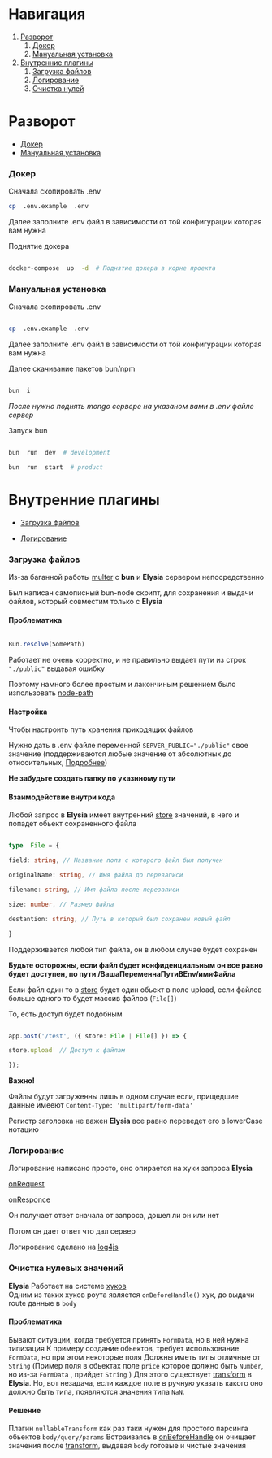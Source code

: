 # Навигация
1. [Разворот](#deploy)
	1. [Докер](#deploy-docker)
	2. [Мануальная установка](#deploy-manualy)
2. [Внутренние плагины](#plugins)
	1. [Загрузка файлов](#plugins-file)
	2. [Логирование](#plugins-logger)
	3. [Очистка нулей](#plugins-nullable)


<h1  id="deploy"> Разворот </h1>

* [Докер](#deploy-docker)
* [Мануальная установка](#deploy-manualy)

<h3  id="deploy-docker">Докер</h3>

Сначала скопировать .env
```bash
cp  .env.example  .env
```
Далее заполните .env файл в зависимости от той конфигурации которая вам нужна

  

Поднятие докера

```bash

docker-compose  up  -d  # Поднятие докера в корне проекта

```

  

<h3  id="deploy-manualy">Мануальная установка</h3>

  

Сначала скопировать .env

```bash

cp  .env.example  .env

```

Далее заполните .env файл в зависимости от той конфигурации которая вам нужна

  

Далее скачивание пакетов bun/npm

```bash

bun  i

```

  

*После нужно поднять mongo сервере на указаном вами в .env файле сервер*

  

Запуск bun

```bash

bun  run  dev  # development

bun  run  start  # product

```

  
  

<h1  id="plugins"> Внутренние плагины </h1>

  

* [Загрузка файлов](#plugins-file)

* [Логирование](#plugins-logger)

  

<h3  id="plugins-file"> Загрузка файлов </h3>

  

Из-за баганной работы [multer](https://www.npmjs.com/package/multer) с **bun** и **Elysia** сервером непосредственно

Был написан самописный bun-node скрипт, для сохранения и выдачи файлов, который совместим только с **Elysia**

  

#### Проблематика

```js

Bun.resolve(SomePath)

```

Работает не очень корректно, и не правильно выдает пути из строк `` "./public" `` выдавая ошибку

Поэтому намного более простым и лакончиным решением было изпользовать [node-path](https://nodejs.org/api/path.html)

  

#### Настройка

Чтобы настроить путь хранения приходящих файлов

Нужно дать в .env файле переменной `` SERVER_PUBLIC="./public" `` свое значение (поддерживаются любые значение от абсолютных до относительных, [Подробнее](https://nodejs.org/api/path.html#pathresolvepaths))

**Не забудьте создать папку по указнному пути**

  

#### Взаимодействие внутри кода

Любой запрос в **Elysia** имеет внутренний [store](https://elysiajs.com/essential/context.html#store) значений, в него и попадет обьект сохраненного файла

```ts

type  File = {

field: string, // Название поля с которого файл был получен

originalName: string, // Имя файла до перезаписи

filename: string, // Имя файла после перезаписи

size: number, // Размер файла

destantion: string, // Путь в который был сохранен новый файл

}

```

Поддерживается любой тип файла, он в любом случае будет сохранен

**Будьте осторожны, если файл будет конфиденциальным он все равно будет доступен, по пути /ВашаПеременнаПутиВEnv/имяФайла**

  

Если файл один то в [store](https://elysiajs.com/essential/context.html#store) будет один обьект в поле upload, если файлов больше одного то будет массив файлов (`` File[] ``)

То, есть доступ будет подобным

```ts

app.post('/test', ({ store: File | File[] }) => {

store.upload  // Доступ к файлам

});

```

**Важно!**

Файлы будут загруженны лишь в одном случае если, прищедшие данные имееют `` Content-Type: 'multipart/form-data' ``

Регистр заголовка не важен **Elysia** все равно переведет его в lowerCase нотацию

  
  

<h3  id="plugins-logger"> Логирование </h3>

  

Логирование написано просто, оно опирается на хуки запроса **Elysia**

[onRequest](https://elysiajs.com/life-cycle/request.html)

[onResponce](https://elysiajs.com/life-cycle/on-response.html)

  

Он получает ответ сначала от запроса, дошел ли он или нет

Потом он дает ответ что дал сервер

  

Логирование сделано на [log4js](https://www.npmjs.com/package/log4js)

<h3 id="plugins-nullable"> Очистка нулевых значений </h3>

**Elysia** Работает на системе [хуков](https://elysiajs.com/essential/life-cycle.html)  
Одним из таких хуков роута является `onBeforeHandle()` хук, до выдачи route данные в `body`

#### Проблематика
Бывают ситуации, когда требуется принять `FormData`, но в ней нужна типизация
К примеру создание обьектов, требует использование `FormData`, но при этом некоторые поля
Должны иметь типы отличные от `String`  (Пример поля в обьектах поле `price` которое должно быть `Number`, но из-за `FormData` , прийдет `String` ) 
Для этого существует [transform](https://elysiajs.com/life-cycle/transform.html) в **Elysia**.
Но, вот незадача, если каждое поле в ручную указать какого оно должно быть типа, появляются значения
типа `NaN`.

#### Решение
Плагин `nullableTransform` как раз таки нужен для простого парсинга обьектов `body/query/params`
Встраиваясь в [onBeforeHandle](https://elysiajs.com/life-cycle/before-handle.html) он очищает значения после [transform](https://elysiajs.com/life-cycle/transform.html), выдавая `body` готовые и чистые значения
